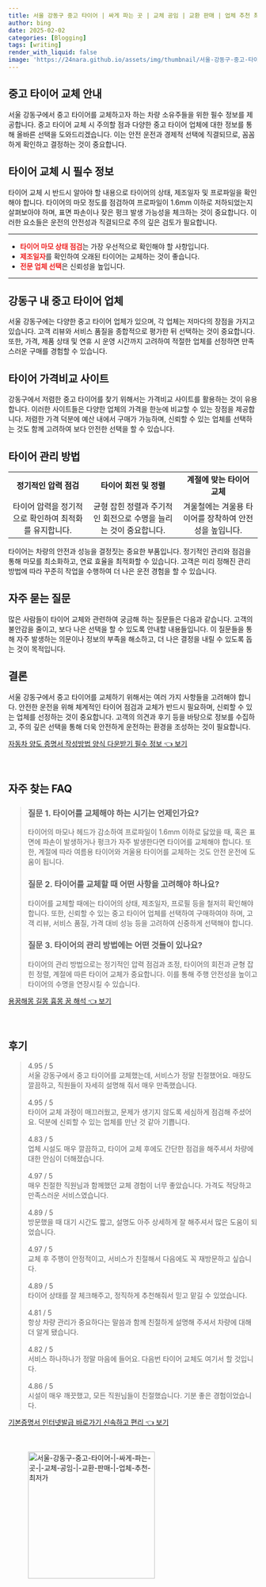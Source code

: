 ```yaml
---
title: 서울 강동구 중고 타이어 | 싸게 파는 곳 | 교체 공임 | 교환 판매 | 업체 추천 최저가
author: bing
date: 2025-02-02
categories: [Blogging]
tags: [writing]
render_with_liquid: false
image: 'https://24nara.github.io/assets/img/thumbnail/서울-강동구-중고-타이어-|-싸게-파는-곳-|-교체-공임-|-교환-판매-|-업체-추천-최저가.webp'
---
```



<h2 id='중고 타이어 교체 안내'>중고 타이어 교체 안내</h2>

<p>서울 강동구에서 중고 타이어를 교체하고자 하는 차량 소유주들을 위한 필수 정보를 제공합니다. 중고 타이어 교체 시 주의할 점과 다양한 중고 타이어 업체에 대한 정보를 통해 올바른 선택을 도와드리겠습니다. 이는 안전 운전과 경제적 선택에 직결되므로, 꼼꼼하게 확인하고 결정하는 것이 중요합니다.</p>

<h2 id='타이어 교체 시 필수 정보'>타이어 교체 시 필수 정보</h2>

<p>타이어 교체 시 반드시 알아야 할 내용으로 타이어의 상태, 제조일자 및 프로파일을 확인해야 합니다. 타이어의 마모 정도를 점검하여 프로파일이 1.6mm 이하로 저하되었는지 살펴보아야 하며, 표면 파손이나 잦은 펑크 발생 가능성을 체크하는 것이 중요합니다. 이러한 요소들은 운전의 안전성과 직결되므로 주의 깊은 검토가 필요합니다.</p>

<hr />

<ul>
    <li><b><span style="color: #ee2323;">타이어 마모 상태 점검</span></b>는 가장 우선적으로 확인해야 할 사항입니다.</li>
    <li><b><span style="color: #ee2323;">제조일자</span></b>를 확인하여 오래된 타이어는 교체하는 것이 좋습니다.</li>
    <li><b><span style="color: #ee2323;">전문 업체 선택</span></b>은 신뢰성을 높입니다.</li>
</ul>

<hr />

<h2 id='강동구 내 중고 타이어 업체'>강동구 내 중고 타이어 업체</h2>

<p>서울 강동구에는 다양한 중고 타이어 업체가 있으며, 각 업체는 저마다의 장점을 가지고 있습니다. 고객 리뷰와 서비스 품질을 종합적으로 평가한 뒤 선택하는 것이 중요합니다. 또한, 가격, 제품 상태 및 연휴 시 운영 시간까지 고려하여 적절한 업체를 선정하면 만족스러운 구매를 경험할 수 있습니다.</p>

<h2 id='타이어 가격비교 사이트'>타이어 가격비교 사이트</h2>

<p>강동구에서 저렴한 중고 타이어를 찾기 위해서는 가격비교 사이트를 활용하는 것이 유용합니다. 이러한 사이트들은 다양한 업체의 가격을 한눈에 비교할 수 있는 장점을 제공합니다. 저렴한 가격 덕분에 예산 내에서 구매가 가능하며, 신뢰할 수 있는 업체를 선택하는 것도 함께 고려하여 보다 안전한 선택을 할 수 있습니다.</p>

<h2 id='타이어 관리 방법'>타이어 관리 방법</h2>

<table>
    <tr>
        <td style="text-align: center; height: 17px;"><b>정기적인 압력 점검</b></td>
        <td style="text-align: center; height: 17px;"><b>타이어 회전 및 정렬</b></td>
        <td style="text-align: center; height: 17px;"><b>계절에 맞는 타이어 교체</b></td>
    </tr>
    <tr>
        <td style="text-align: center; height: 17px;">타이어 압력을 정기적으로 확인하여 최적화를 유지합니다.</td>
        <td style="text-align: center; height: 17px;">균형 잡힌 정렬과 주기적인 회전으로 수명을 늘리는 것이 중요합니다.</td>
        <td style="text-align: center; height: 17px;">겨울철에는 겨울용 타이어를 장착하여 안전성을 높입니다.</td>
    </tr>
</table>

<p>타이어는 차량의 안전과 성능을 결정짓는 중요한 부품입니다. 정기적인 관리와 점검을 통해 마모를 최소화하고, 연료 효율을 최적화할 수 있습니다. 고객은 미리 정해진 관리 방법에 따라 꾸준히 작업을 수행하여 더 나은 운전 경험을 할 수 있습니다.</p>

<h2 id='자주 묻는 질문'>자주 묻는 질문</h2>

<p>많은 사람들이 타이어 교체와 관련하여 궁금해 하는 질문들은 다음과 같습니다. 고객의 불안감을 줄이고, 보다 나은 선택을 할 수 있도록 안내할 내용들입니다. 이 질문들을 통해 자주 발생하는 의문이나 정보의 부족을 해소하고, 더 나은 결정을 내릴 수 있도록 돕는 것이 목적입니다.</p>

<h2 id='결론'>결론</h2>

<p>서울 강동구에서 중고 타이어를 교체하기 위해서는 여러 가지 사항들을 고려해야 합니다. 안전한 운전을 위해 체계적인 타이어 점검과 교체가 반드시 필요하며, 신뢰할 수 있는 업체를 선정하는 것이 중요합니다. 고객의 의견과 후기 등을 바탕으로 정보를 수집하고, 주의 깊은 선택을 통해 더욱 안전하게 운전하는 환경을 조성하는 것이 필요합니다.</p>


<p><a class="click-button" title="자동차 양도 증명서 작성방법 양식 다운받기 필수 정보" href="https://24nara.github.io/posts/%EC%9E%90%EB%8F%99%EC%B0%A8-%EC%96%91%EB%8F%84-%EC%A6%9D%EB%AA%85%EC%84%9C-%EC%9E%91%EC%84%B1%EB%B0%A9%EB%B2%95-%EC%96%91%EC%8B%9D-%EB%8B%A4%EC%9A%B4%EB%B0%9B%EA%B8%B0-%ED%95%84%EC%88%98-%EC%A0%95%EB%B3%B4/" rel="dofollow">자동차 양도 증명서 작성방법 양식 다운받기 필수 정보 👈 보기</a></p><br>
<h2 id='자주_찾는_FAQ'>자주 찾는 FAQ</h2>
<div itemscope="" itemtype="https://schema.org/FAQPage"> 
<blockquote> 
<div itemscope="" itemprop="mainEntity" itemtype="https://schema.org/Question"> 
<h3 itemprop="name">질문 1. 타이어를 교체해야 하는 시기는 언제인가요?</h3> 
<div itemscope="" itemprop="acceptedAnswer" itemtype="https://schema.org/Answer"> 
<span itemprop="text"> 
<p>타이어의 마모나 헤드가 감소하여 프로파일이 1.6mm 이하로 닳았을 때, 혹은 표면에 파손이 발생하거나 펑크가 자주 발생한다면 타이어를 교체해야 합니다. 또한, 계절에 따라 여름용 타이어와 겨울용 타이어를 교체하는 것도 안전 운전에 도움이 됩니다.</p> 
</span> 
</div> 
</div> 

<div itemscope="" itemprop="mainEntity" itemtype="https://schema.org/Question"> 
<h3 itemprop="name">질문 2. 타이어를 교체할 때 어떤 사항을 고려해야 하나요?</h3> 
<div itemscope="" itemprop="acceptedAnswer" itemtype="https://schema.org/Answer"> 
<span itemprop="text"> 
<p>타이어를 교체할 때에는 타이어의 상태, 제조일자, 프로필 등을 철저히 확인해야 합니다. 또한, 신뢰할 수 있는 중고 타이어 업체를 선택하여 구매하여야 하며, 고객 리뷰, 서비스 품질, 가격 대비 성능 등을 고려하여 신중하게 선택해야 합니다.</p> 
</span> 
</div> 
</div> 

<div itemscope="" itemprop="mainEntity" itemtype="https://schema.org/Question"> 
<h3 itemprop="name">질문 3. 타이어의 관리 방법에는 어떤 것들이 있나요?</h3> 
<div itemscope="" itemprop="acceptedAnswer" itemtype="https://schema.org/Answer"> 
<span itemprop="text"> 
<p>타이어의 관리 방법으로는 정기적인 압력 점검과 조정, 타이어의 회전과 균형 잡힌 정렬, 계절에 따른 타이어 교체가 중요합니다. 이를 통해 주행 안전성을 높이고 타이어의 수명을 연장시킬 수 있습니다.</p> 
</span> 
</div> 
</div> 

</blockquote> 
</div>
<p><a class="click-button" title="용꿈해몽 길몽 흉몽 꿈 해석" href="https://24nara.github.io/posts/%EC%9A%A9%EA%BF%88%ED%95%B4%EB%AA%BD-%EA%B8%B8%EB%AA%BD-%ED%9D%89%EB%AA%BD-%EA%BF%88-%ED%95%B4%EC%84%9D/" rel="dofollow">용꿈해몽 길몽 흉몽 꿈 해석 👈 보기</a></p><br>
<h2 id='후기'>후기</h2>
<div itemscope itemtype="https://schema.org/Product">
  <blockquote>
  <div itemprop="review" itemscope itemtype="https://schema.org/Review">
      <div itemprop="reviewRating" itemscope itemtype="https://schema.org/Rating"> <span itemprop="ratingValue">4.95</span> / <span itemprop="bestRating">5</span> </div>
      <span itemprop="reviewBody">서울 강동구에서 중고 타이어를 교체했는데, 서비스가 정말 친절했어요. 매장도 깔끔하고, 직원들이 자세히 설명해 줘서 매우 만족했습니다.</span>
  </div>
  <br>
  <div itemprop="review" itemscope itemtype="https://schema.org/Review">
      <div itemprop="reviewRating" itemscope itemtype="https://schema.org/Rating"> <span itemprop="ratingValue">4.95</span> / <span itemprop="bestRating">5</span> </div>
      <span itemprop="reviewBody">타이어 교체 과정이 매끄러웠고, 문제가 생기지 않도록 세심하게 점검해 주셨어요. 덕분에 신뢰할 수 있는 업체를 만난 것 같아 기쁩니다.</span>
  </div>
  <br>
  <div itemprop="review" itemscope itemtype="https://schema.org/Review">
      <div itemprop="reviewRating" itemscope itemtype="https://schema.org/Rating"> <span itemprop="ratingValue">4.83</span> / <span itemprop="bestRating">5</span> </div>
      <span itemprop="reviewBody">업체 시설도 매우 깔끔하고, 타이어 교체 후에도 간단한 점검을 해주셔서 차량에 대한 안심이 더해졌습니다.</span>
  </div>
  <br>
  <div itemprop="review" itemscope itemtype="https://schema.org/Review">
      <div itemprop="reviewRating" itemscope itemtype="https://schema.org/Rating"> <span itemprop="ratingValue">4.97</span> / <span itemprop="bestRating">5</span> </div>
      <span itemprop="reviewBody">매우 친절한 직원님과 함께했던 교체 경험이 너무 좋았습니다. 가격도 적당하고 만족스러운 서비스였습니다.</span>
  </div>
  <br>
  <div itemprop="review" itemscope itemtype="https://schema.org/Review">
      <div itemprop="reviewRating" itemscope itemtype="https://schema.org/Rating"> <span itemprop="ratingValue">4.89</span> / <span itemprop="bestRating">5</span> </div>
      <span itemprop="reviewBody">방문했을 때 대기 시간도 짧고, 설명도 아주 상세하게 잘 해주셔서 많은 도움이 되었습니다.</span>
  </div>
  <br>
  <div itemprop="review" itemscope itemtype="https://schema.org/Review">
      <div itemprop="reviewRating" itemscope itemtype="https://schema.org/Rating"> <span itemprop="ratingValue">4.97</span> / <span itemprop="bestRating">5</span> </div>
      <span itemprop="reviewBody">교체 후 주행이 안정적이고, 서비스가 친절해서 다음에도 꼭 재방문하고 싶습니다.</span>
  </div>
  <br>
  <div itemprop="review" itemscope itemtype="https://schema.org/Review">
      <div itemprop="reviewRating" itemscope itemtype="https://schema.org/Rating"> <span itemprop="ratingValue">4.89</span> / <span itemprop="bestRating">5</span> </div>
      <span itemprop="reviewBody">타이어 상태를 잘 체크해주고, 정직하게 추천해줘서 믿고 맡길 수 있었습니다.</span>
  </div>
  <br>
  <div itemprop="review" itemscope itemtype="https://schema.org/Review">
      <div itemprop="reviewRating" itemscope itemtype="https://schema.org/Rating"> <span itemprop="ratingValue">4.81</span> / <span itemprop="bestRating">5</span> </div>
      <span itemprop="reviewBody">항상 차량 관리가 중요하다는 말씀과 함께 친절하게 설명해 주셔서 차량에 대해 더 알게 됐습니다.</span>
  </div>
  <br>
  <div itemprop="review" itemscope itemtype="https://schema.org/Review">
      <div itemprop="reviewRating" itemscope itemtype="https://schema.org/Rating"> <span itemprop="ratingValue">4.82</span> / <span itemprop="bestRating">5</span> </div>
      <span itemprop="reviewBody">서비스 하나하나가 정말 마음에 들어요. 다음번 타이어 교체도 여기서 할 것입니다.</span>
  </div>
  <br>
  <div itemprop="review" itemscope itemtype="https://schema.org/Review">
      <div itemprop="reviewRating" itemscope itemtype="https://schema.org/Rating"> <span itemprop="ratingValue">4.86</span> / <span itemprop="bestRating">5</span> </div>
      <span itemprop="reviewBody">시설이 매우 깨끗했고, 모든 직원님들이 친절했습니다. 기분 좋은 경험이었습니다.</span>
  </div>
  </blockquote>
</div>
<p><a class="click-button" title="기본증명서 인터넷발급 바로가기 신속하고 편리" href="https://24nara.github.io/posts/%EA%B8%B0%EB%B3%B8%EC%A6%9D%EB%AA%85%EC%84%9C-%EC%9D%B8%ED%84%B0%EB%84%B7%EB%B0%9C%EA%B8%89-%EB%B0%94%EB%A1%9C%EA%B0%80%EA%B8%B0-%EC%8B%A0%EC%86%8D%ED%95%98%EA%B3%A0-%ED%8E%B8%EB%A6%AC/" rel="dofollow">기본증명서 인터넷발급 바로가기 신속하고 편리 👈 보기</a></p><br>
<figure class="image"><img src="https://24nara.github.io/assets/img/thumbnail/서울-강동구-중고-타이어-|-싸게-파는-곳-|-교체-공임-|-교환-판매-|-업체-추천-최저가.webp" alt="서울-강동구-중고-타이어-|-싸게-파는-곳-|-교체-공임-|-교환-판매-|-업체-추천-최저가" width="256" height="256"></figure>